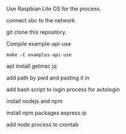 Use Raspbian Lite OS for the process.

connect sbc to the network

git clone this repository.

Compile example-api-use
```
make -C examples-api-use
```

apt install getmac jq

add path by pwd and pasting it in 

add bash script to login process for autologin

install nodejs and npm

install npm packages express ip

add node process to crontab
